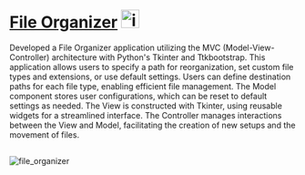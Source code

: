 # [File Organizer](https://github.com/Maiz22/file_organizer) <img width="32" height="32" alt="icons8-python-96" src="https://github.com/user-attachments/assets/36c6258d-e9e3-4ff9-b310-4cd4ab5fd048" />


Developed a File Organizer application utilizing the MVC (Model-View-Controller) architecture with Python's Tkinter and Ttkbootstrap. This application allows users to specify a path for reorganization, set custom file types and extensions, or use default settings. Users can define destination paths for each file type, enabling efficient file management. The Model component stores user configurations, which can be reset to default settings as needed. The View is constructed with Tkinter, using reusable widgets for a streamlined interface. The Controller manages interactions between the View and Model, facilitating the creation of new setups and the movement of files.

##

![file_organizer](https://github.com/Maiz22/file_organizer/assets/114342435/283434f7-3f3b-4b25-be28-3419e1df30e8)
